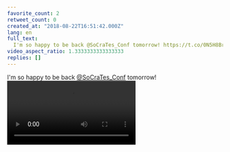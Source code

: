 ```yaml
---
favorite_count: 2
retweet_count: 0
created_at: "2018-08-22T16:51:42.000Z"
lang: en
full_text:
  I'm so happy to be back @SoCraTes_Conf tomorrow! https://t.co/0N5H8BrHoX
video_aspect_ratio: 1.3333333333333333
replies: []
---
```


I'm so happy to be back [@SoCraTes_Conf](https://twitter.com/SoCraTes_Conf)
tomorrow!
![Embedded Video](https://twitter-media-coderbyheart.s3.eu-north-1.amazonaws.com/1032309347836207104-DlN_12_X0AEpxjT.mp4)

